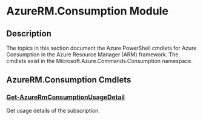 ﻿---
Module Name: AzureRM.Consumption
Module Guid: c1f34ce9-bf46-4180-b36c-be232a1f8f65
Download Help Link: 
Help Version: 1.0.0.0
Locale: en-US
---

# AzureRM.Consumption Module
## Description
The topics in this section document the Azure PowerShell cmdlets for Azure Consumption in the Azure Resource Manager (ARM) framework. The cmdlets exist in the Microsoft.Azure.Commands.Consumption namespace.

## AzureRM.Consumption Cmdlets
### [Get-AzureRmConsumptionUsageDetail](Get-AzureRmConsumptionUsageDetail.md)
Get usage details of the subscription.

